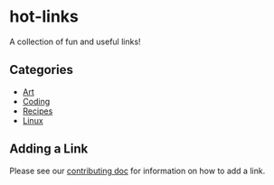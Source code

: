 # hot-links
A collection of fun and useful links!

## Categories
- [Art](pages/art.md)
- [Coding](pages/coding.md)
- [Recipes](pages/recipes.md)
- [Linux](pages/linux.md)

## Adding a Link
Please see our [contributing doc](CONTRIBUTING.md) for information on how to add a link.

